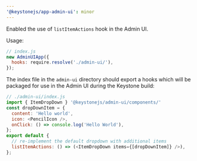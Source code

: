 ```yaml
---
'@keystonejs/app-admin-ui': minor
---
```


Enabled the use of `listItemActions` hook in the Admin UI.

Usage: 

```js
// index.js
new AdminUIApp({
  hooks: require.resolve('./admin-ui/'),
});
```

The index file in the `admin-ui` directory should export a hooks which will be packaged for use in the Admin UI during the Keystone build:

```js
// ./admin-ui/index.js
import { ItemDropDown } '@keystonejs/admin-ui/components/'
const dropDownItem = {
  content: 'Hello world',
  icon: <PencilIcon />,
  onClick: () => console.log('Hello World'),
};
export default {
  // re-implement the default dropdown with additional items
  listItemActions: () => (<ItemDropDown items={[dropDownItem]} />), 
};
```